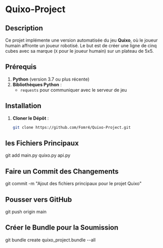# Quixo-Project

## Description
Ce projet implémente une version automatisée du jeu **Quixo**, où le joueur humain affronte un joueur robotisé. Le but est de créer une ligne de cinq cubes avec sa marque (`X` pour le joueur humain) sur un plateau de 5x5.

## Prérequis
1. **Python** (version 3.7 ou plus récente)
2. **Bibliothèques Python** :
   - `requests` pour communiquer avec le serveur de jeu

## Installation

1. **Cloner le Dépôt** :
   ```bash
   git clone https://github.com/Fomr4/Quixo-Project.git

## les Fichiers Principaux
git add main.py quixo.py api.py

## Faire un Commit des Changements
git commit -m "Ajout des fichiers principaux pour le projet Quixo"

## Pousser vers GitHub
git push origin main

## Créer le Bundle pour la Soumission
git bundle create quixo_project.bundle --all
